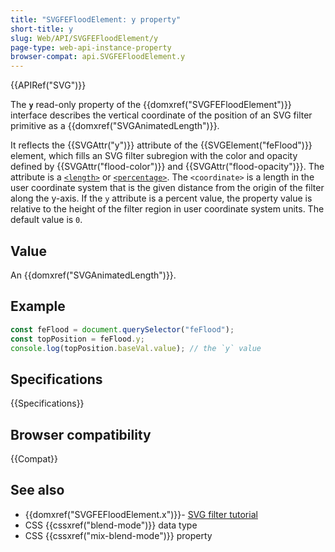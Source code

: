 ```yaml
---
title: "SVGFEFloodElement: y property"
short-title: y
slug: Web/API/SVGFEFloodElement/y
page-type: web-api-instance-property
browser-compat: api.SVGFEFloodElement.y
---
```


{{APIRef("SVG")}}

The **`y`** read-only property of the {{domxref("SVGFEFloodElement")}} interface describes the vertical coordinate of the position of an SVG filter primitive as a {{domxref("SVGAnimatedLength")}}.

It reflects the {{SVGAttr("y")}} attribute of the {{SVGElement("feFlood")}} element, which fills an SVG filter subregion with the color and opacity defined by {{SVGAttr("flood-color")}} and {{SVGAttr("flood-opacity")}}. The attribute is a [`<length>`](/en-US/docs/Web/SVG/Guides/Content_type#length) or [`<percentage>`](/en-US/docs/Web/SVG/Guides/Content_type#percentage). The `<coordinate>` is a length in the user coordinate system that is the given distance from the origin of the filter along the y-axis. If the `y` attribute is a percent value, the property value is relative to the height of the filter region in user coordinate system units. The default value is `0`.

## Value

An {{domxref("SVGAnimatedLength")}}.

## Example

```js
const feFlood = document.querySelector("feFlood");
const topPosition = feFlood.y;
console.log(topPosition.baseVal.value); // the `y` value
```

## Specifications

{{Specifications}}

## Browser compatibility

{{Compat}}

## See also

- {{domxref("SVGFEFloodElement.x")}}- [SVG filter tutorial](/en-US/docs/Web/SVG/Guides/SVG_filters)
- CSS {{cssxref("blend-mode")}} data type
- CSS {{cssxref("mix-blend-mode")}} property
